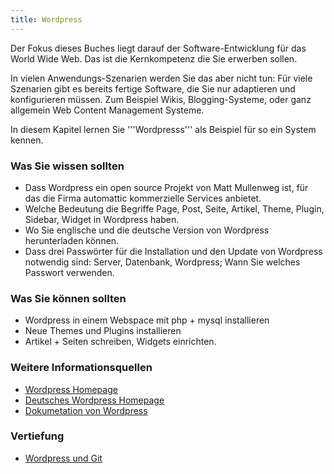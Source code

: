 ```yaml
---
title: Wordpress
---
```


Der Fokus dieses Buches liegt darauf der Software-Entwicklung für das World Wide Web.  Das ist die Kernkompetenz die Sie erwerben sollen.

In vielen Anwendungs-Szenarien werden Sie das aber nicht tun: Für viele Szenarien
gibt es bereits fertige Software, die Sie nur adaptieren und konfigurieren müssen.
Zum Beispiel Wikis, Blogging-Systeme, oder ganz allgemein Web Content Management Systeme.

In diesem Kapitel lernen Sie '''Wordpresss''' als Beispiel für so ein System kennen.

### Was Sie wissen sollten

* Dass Wordpress ein open source Projekt von Matt Mullenweg ist, für das die Firma automattic kommerzielle Services anbietet.
* Welche Bedeutung die Begriffe Page, Post, Seite, Artikel, Theme, Plugin, Sidebar, Widget in Wordpress haben.
* Wo Sie englische und die deutsche Version von Wordpress herunterladen können. 
* Dass drei Passwörter für die Installation und den Update von Wordpress notwendig sind: Server, Datenbank, Wordpress; Wann Sie welches Passwort verwenden.

### Was Sie können sollten

* Wordpress in einem Webspace mit php + mysql installieren
* Neue Themes und Plugins installieren
* Artikel + Seiten schreiben, Widgets einrichten.

### Weitere Informationsquellen

* [Wordpress Homepage](http://wordpress.org/)
* [Deutsches Wordpress Homepage](http://de.wordpress.org/)
* [Dokumetation von Wordpress](http://codex.wordpress.org/)


### Vertiefung

* [Wordpress und Git](http://c3mdigital.com/adding-git-to-your-wordpress-development-workflow/)
